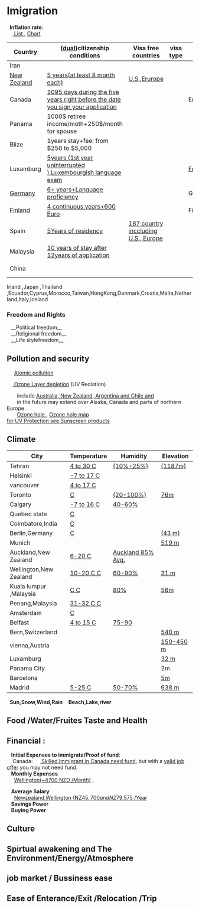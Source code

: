 <h1>Imigration </h1>

&nbsp;&nbsp;__Inflation rate__:<br>
&nbsp;&nbsp;&nbsp;&nbsp;<a href="https://www.google.com/search?q=countries+inflation+rate&ie=utf-8&oe=utf-8&client=firefox-b-ab">
List	</a>   , <a href="https://tradingeconomics.com/country-list/inflation-rate">Chart</a> <br>

|Country|(<a href="https://www.google.com/search?num=100&ei=9rJlW429KIvNjgTr16qYCA&q=dual++citizenship&oq=dual++citizenship">dual</a>)citizenship conditions| Visa free countries |visa type  |  Language |Currency/US$|Income|
|-------|----------------------|---------------------|-----------|-----------|----|-----|
|Iran  |||||<a href="https://www.xe.com/currencycharts/?from=IRR&to=USD&view=10Y">Rial</a>(0.00001)||
|<a href="https://www.immigration.govt.nz/new-zealand-visas/options/live-permanently">New Zealand </a> | <a href="https://www.govt.nz/browse/nz-passports-and-citizenship/nz-citizenship/requirements-for-nz-citizenship/presence-requirements/">5 years(at least 8 month each)</a>|<a href="https://en.wikipedia.org/wiki/Visa_requirements_for_New_Zealand_citizens">U.S.,Erurope</a>|||<a href="https://www.xe.com/currencycharts/?from=NZD&to=USD&view=1D">NZ Dollar</a>(0.67)||
|Canada |<a href="https://www.canada.ca/en/immigration-refugees-citizenship/services/canadian-citizenship/become-canadian-citizen/eligibility.html">1095 days during the five years right before the date you sign your application</a>|||English,french|<a href="https://xe.com/currencycharts/?from=CAD&to=USD&view=5Y">CA Dollar</a>(0.75)||
|Panama |1000$ retiree income/moth+250$/month for spouse||||US$||
|Blize  |1years stay+fee: from $250 to $5,000 ||||<a href="https://www.xe.com/currencycharts/?from=BZD&to=USD&view=5Y">Belize $</a>(0.5)||
|Luxamburg|<a href="https://en.wikipedia.org/wiki/Luxembourgish_nationality_law">5years (1st year uninterrupted ),Luxembourgish language exam</a>|||<a href="https://en.wikipedia.org/wiki/Languages_of_Luxembourg">French,Luxembourgish,German</a>|<a href="https://www.xe.com/currencycharts/?from=LUF&to=USD&view=5Y">LUF</a>(0.28)||
|  <a href="https://en.wikipedia.org/wiki/Visa_requirements_for_German_citizens">Germany</a>  | <a href="http://www.germany-visa.org/german-citizenship/">6+ years+Language proficiency</a>|||German|<a href="https://www.xe.com/currencycharts/?from=DEM&to=USD&view=5Y">DE Mark</a>(0.6)||
|<a href="https://en.wikipedia.org/wiki/Visa_requirements_for_Finnish_citizens">Finland</a>|<a href="https://migri.fi/en/permanent-residence-permit">4 continuous years+600 Euro</a>|||Finish,Swedish|<a href="https://www.xe.com/currencycharts/?from=FIM&to=USD&view=5Y">FI Marka</a>(0.2)||
|Spain |<a href="https://www.expatica.com/new/es/moving/citizenship/spain-citizenship-107634/">5Years of residency</a>|<a href="https://en.wikipedia.org/wiki/Visa_requirements_for_Spanish_citizens">187 country inccluding U.S., Europe</a>|||<a href="https://www.xe.com/currencycharts/?from=ESP&to=USD&view=10Y">ES Peseta</a>(0.007)||
 |Malaysia |<a href="https://www.justlanded.com/english/Malaysia/Malaysia-Guide/Visas-Permits/Malaysian-citizenship">10 years of stay after 12years of application</a>||||<a href="https://www.xe.com/currencycharts/?from=MYR&to=USD&view=10Y">MY Ringit</a>(0.25)||
 |China |||||<a href="https://www.xe.com/currencycharts/?from=USD&to=CNY&view=10Y">CN Yuan</a>(0.13)||
 Irland ,Japan ,Thailand ,Ecuador,Cyprus,Morocco,Taiwan,HongKong,Denmark,Croatia,Malta,Netherland,Italy,Iceland
 <h3>Freedom and Rights</h2> 
  &nbsp;&nbsp; __Political freedom__
 <br>
  &nbsp;&nbsp; __Religional freedom__
 <br>
 &nbsp;&nbsp; __Life stylefreedom__
 <br>

<h2> Pollution and security</h2>

  &nbsp;&nbsp;&nbsp;&nbsp;  <a href="https://www.mpg.de/11583624/original-1508156177.jpg?t=eyJ3aWR0aCI6MTQwMCwib2JqX2lkIjoxMTU4MzYyNH0=--89a145434832f20e7ee237570e87985767547d5d"> Atomic pollution</a>
  <br>
  
  &nbsp;&nbsp;&nbsp;&nbsp;<a href="https://www.google.com/search?num=100&ei=uz1jW_OnC8iSsAH0ta7AAw&q=ozone+layer+depletion+affected+areas&oq=ozone+layer+depletion+affected+areas">
	Ozone Layer depletion</a> (UV Rediation) <br>
	
 &nbsp;&nbsp;&nbsp;&nbsp;&nbsp;&nbsp; include
 <a href="http://www.wmo.int/pages/prog/arep/WMOAntarcticOzoneBulletins2016.html">Australia, New Zealand, Argentina and Chile and </a><br>
 &nbsp;&nbsp;&nbsp;&nbsp;&nbsp;&nbsp; in the future may extend over Alaska, Canada and parts of northern Europe
  <br>
 &nbsp;&nbsp;&nbsp;&nbsp;&nbsp;&nbsp; <a href="http://archive.stats.govt.nz/browse_for_stats/environment/environmental-reporting-series/environmental-indicators/Home/Atmosphere-and-climate/ozone-hole.aspx">Ozone hole </a>,
 <a href="https://www.google.com/search?biw=1366&bih=645&tbs=qdr%3Ay&tbm=isch&sa=1&ei=EUNjW4vxEYWVsAGzuJPoDw&q=Ozone+hole+map+&oq=Ozone+hole+map+">Ozone hole map</a>
<br>
<a href="https://www.google.com/search?q=broad-spectrum+sunscreens&oq=broad-spectrum+sunscreens&aqs=chrome..69i57j0l5.436j0j7&sourceid=chrome&ie=UTF-8"> for UV Protection see Sunscreen products</a>
<br>

 <h2>	Climate	    </h2>

|City |Temperature| Humidity | Elevation |
|-----|-----------|----------|-----------|
| Tehran   | <a href="https://www.google.com/search?num=100&ei=xMJiW9OpM4Lt6ASs-o2wAw&q=+temperature+graph+tehran&oq=+temperature+graph+tehran">4 to 30 C</a>           |    <a href="https://www.weatheronline.co.uk/weather/maps/city?WMO=40754&CONT=asie&LAND=IR&ART=RLF&LEVEL=150"> (10%-25%) </a>       |  <a href="http://dateandtime.info/citycoordinates.php?id=112931">(1187m)</a>         |
| Helsinki |<a href="https://www.holiday-weather.com/helsinki/averages/"> -7 to 17 C</a> | | |
| vancouver |<a href="https://www.holiday-weather.com/vancouver/averages/"> 4 to 17 C</a> | | |
| Toronto |<a href="https://www.google.com/search?num=100&ei=fsNiW63pO8rX6ASMzqLYAw&q=temperature+graph+toronto&oq=temperature+graph+toronto">  C</a> | <a href="https://toronto.weatherstats.ca/charts/relative_humidity-hourly.html">(20-100%) </a> |  <a href="https://www.toronto.ca/311/knowledgebase/kb/docs/articles/information-and-technology/solutions-development/geospatial-competency-centre/torontos-elevationaltitude-above-sea-level.html">76m<a>|
| Calgary |<a href="https://www.holiday-weather.com/calgary/averages/">-7 to 16 C</a> | <a href="https://calgary.weatherstats.ca/charts/relative_humidity-hourly.html">40-60% </a>| |
| Quebec state |<a href="ttps://en.climate-data.org/region/62/#example0"> C</a> | | |
| Coimbatore,India |<a href="https://en.climate-data.org/location/2788/"> C</a> | | |
| Berlin,Germany |<a href="https://www.holiday-weather.com/berlin/averages/"> C</a> | |<a href="http://dateandtime.info/citycoordinates.php?id=2950159">(43 m)</a>  |
| Munich ||| <a href="http://dateandtime.info/citycoordinates.php?id=2867714">519 m </a> |
| Auckland,New Zealand |<a href="https://en.climate-data.org/location/3605/">6-20 C</a> |  <a href="https://www.weatheronline.co.nz/weather/maps/city?WMO=93110&CONT=nznz&LAND=NZ8&ART=RLF&LEVEL=150">Auckland 85% Avg.</a>| |
| Wellington,New Zealand |<a href="https://en.climate-data.org/location/2/">10-20 C C</a> |  <a href="https://www.weatheronline.co.nz/weather/maps/city?WMO=93439&CONT=nznz&LAND=NZ7&ART=RLF&LEVEL=150">60-90%</a>|<a href="http://dateandtime.info/citycoordinates.php?id=2179537">31 m </a> |
| Kuala lumpur ,Malaysia  |<a href="https://www.holiday-weather.com/kuala_lumpur/averages"> C C</a> |  <a href="https://weather-and-climate.com/average-monthly-Rainfall-Temperature-Sunshine,Kuala-Lumpur,Malaysia">80%</a>|   <a href="http://dateandtime.info/citycoordinates.php?id=1735161">56m </a>|
|Penang,Malaysia  |<a href="https://weather-and-climate.com/average-monthly-Rainfall-Temperature-Sunshine,Penang,Malaysia">31-32 C C</a> | | |
| Amsterdam |<a href="https://en.climate-data.org/location/3330/"> C</a> | | |
| Belfast |<a href="https://en.climate-data.org/location/6014/">4 to 15 C</a> | <a href="https://weather-and-climate.com/average-monthly-Humidity-perc,belfast-gb,United-Kingdom">75-90</a> | |
|Bern,Switzerland |||<a href="https://en.wikipedia.org/wiki/List_of_European_cities_by_elevation">540 m</a>|
|vienna,Austria||| <a href="https://en.wikipedia.org/wiki/Vienna">150-450 m</a>|
|Luxamburg|||<a href="https://www.graphicmaps.com/luxembourg">32 m</a>|
|Panama City|||2m|
|Barcelona |||<a href="http://www.barcelona.climatemps.com/map.php">5m</a>|
|Madrid |<a href="https://www.holiday-weather.com/madrid/averages/"> 5-25 C </a>|<a href="https://weather-and-climate.com/average-monthly-Humidity-perc,Madrid,Spain">50-70%</a>|<a href="http://www.floodmap.net/Elevation/ElevationMap/?gi=3117735">638 m</a>
	
 &nbsp;&nbsp;__Sun,Snow,Wind,Rain__ 
 &nbsp;&nbsp; __Beach,Lake,river__ <br>
 <h2> Food /Water/Fruites Taste and Health</h2>
 <h2>Financial :</h2>
 

&nbsp;&nbsp; __Initial Expenses to immigrate/Proof of fund__:<br>
&nbsp;&nbsp;&nbsp;&nbsp;Canada:
&nbsp;&nbsp;&nbsp;&nbsp;<a href="https://www.canada.ca/en/immigration-refugees-citizenship/services/immigrate-canada/express-entry/documents/proof-funds.html"> Skilled immigrant in Canada need fund</a>, but with a <a href="http://www.cic.gc.ca/english/helpcentre/answer.asp?qnum=695&top=29&_ga=2.119675712.957029425.1533227914-289267728.1533227914"> valid job offer</a>
you may not need fund.
<br> 
&nbsp;&nbsp; __Monthly Expenses__ <br>
&nbsp;&nbsp;&nbsp;&nbsp; <a href="https://www.expatistan.com/cost-of-living/wellington">Wellington(~4700 NZD /Month)</a> ,
<br>

&nbsp;&nbsp; __Average Salary__  <br>
&nbsp;&nbsp;&nbsp;&nbsp; <a href="https://www.payscale.com/research/NZ/Location=Wellington/Salary">Newzealand,Wellington (NZ$45,700 and NZ$79,575 /Year</a>
 <br>
&nbsp;&nbsp; __Savings Power__ <br>
&nbsp;&nbsp; __Buying Power__ <br>


<h2> Culture </h2>
<h2> Spirtual awakening and The Environment/Energy/Atmosphere </h2>
<h2> job market / Bussiness ease </h2>
<h2> Ease of Enterance/Exit /Relocation /Trip </h2>

